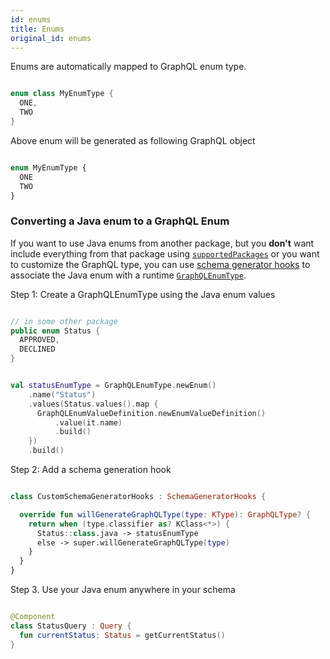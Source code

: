 ```yaml
---
id: enums
title: Enums
original_id: enums
---
```

Enums are automatically mapped to GraphQL enum type.

```kotlin

enum class MyEnumType {
  ONE,
  TWO
}

```

Above enum will be generated as following GraphQL object

```graphql

enum MyEnumType {
  ONE
  TWO
}

```

### Converting a Java enum to a GraphQL Enum

If you want to use Java enums from another package, but you **don't** want
include everything from that package using [`supportedPackages`][config] or you want
to customize the GraphQL type, you can use [schema generator hooks][config] to
associate the Java enum with a runtime [`GraphQLEnumType`][javadoc].

[config]: ../customizing-schemas/generator-config.md

[javadoc]: https://javadoc.io/doc/com.graphql-java/graphql-java/latest/index.html

Step 1: Create a GraphQLEnumType using the Java enum values

```java

// in some other package
public enum Status {
  APPROVED,
  DECLINED
}

```

```kotlin

val statusEnumType = GraphQLEnumType.newEnum()
    .name("Status")
    .values(Status.values().map {
      GraphQLEnumValueDefinition.newEnumValueDefinition()
          .value(it.name)
          .build()
    })
    .build()

```

 Step 2: Add a schema generation hook

```kotlin

class CustomSchemaGeneratorHooks : SchemaGeneratorHooks {

  override fun willGenerateGraphQLType(type: KType): GraphQLType? {
    return when (type.classifier as? KClass<*>) {
      Status::class.java -> statusEnumType
      else -> super.willGenerateGraphQLType(type)
    }
  }
}

```

Step 3. Use your Java enum anywhere in your schema

```kotlin

@Component
class StatusQuery : Query {
  fun currentStatus: Status = getCurrentStatus()
}

```
